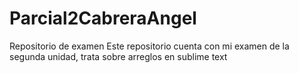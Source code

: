 # Parcial2CabreraAngel
Repositorio de examen Este repositorio cuenta con mi examen de la segunda unidad, trata sobre arreglos en sublime text

